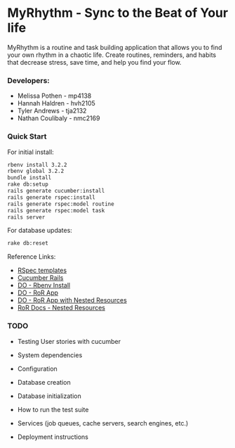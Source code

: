 # MyRhythm - Sync to the Beat of Your life

MyRhythm is a routine and task building application that allows you to find
your own rhythm in a chaotic life. Create routines, reminders, and habits that
decrease stress, save time, and help you find your flow.

### Developers:
* Melissa Pothen   - mp4138
* Hannah Haldren   - hvh2105
* Tyler Andrews    - tja2132
* Nathan Coulibaly - nmc2169

### Quick Start
For initial install:
```sh 
rbenv install 3.2.2
rbenv global 3.2.2
bundle install
rake db:setup
rails generate cucumber:install
rails generate rspec:install
rails generate rspec:model routine
rails generate rspec:model task
rails server
```

For database updates:
```sh
rake db:reset
```

Reference Links:
* [RSpec templates](https://github.com/rspec/rspec-rails)
* [Cucumber Rails](https://github.com/cucumber/cucumber-rails)
* [DO - Rbenv Install](https://www.digitalocean.com/community/tutorials/how-to-install-ruby-on-rails-with-rbenv-on-ubuntu-20-04)
* [DO - RoR App](https://www.digitalocean.com/community/tutorials/how-to-build-a-ruby-on-rails-application)
* [DO - RoR App with Nested Resources](https://www.digitalocean.com/community/tutorials/how-to-create-nested-resources-for-a-ruby-on-rails-application)
* [RoR Docs - Nested Resources](https://guides.rubyonrails.org/routing.html#nested-resources)


### TODO
* Testing User stories with cucumber

* System dependencies

* Configuration

* Database creation

* Database initialization

* How to run the test suite

* Services (job queues, cache servers, search engines, etc.)

* Deployment instructions
